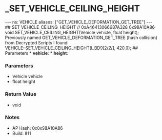 # _SET_VEHICLE_CEILING_HEIGHT

--- ns: VEHICLE aliases: ["GET_VEHICLE_DEFORMATION_GET_TREE"] --- ## SET_VEHICLE_CEILING_HEIGHT  // 0xA46413066687A328 0x98A10A86 void SET_VEHICLE_CEILING_HEIGHT(Vehicle vehicle, float height);  Previously named GET_VEHICLE_DEFORMATION_GET_TREE (hash collision) from Decrypted Scripts I found VEHICLE::SET_VEHICLE_CEILING_HEIGHT(l_BD9[2/*2*/], 420.0);  ## Parameters * **vehicle**: * **height**:

### Parameters
* Vehicle vehicle
* float height

### Return Value
* void

### Notes
* AP Hash: 0x0x98A10A86
* Build: 811

